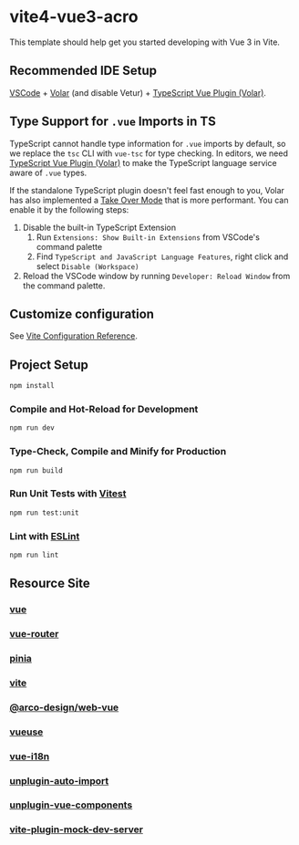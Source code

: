 # vite4-vue3-acro

This template should help get you started developing with Vue 3 in Vite.

## Recommended IDE Setup

[VSCode](https://code.visualstudio.com/) + [Volar](https://marketplace.visualstudio.com/items?itemName=Vue.volar) (and disable Vetur) + [TypeScript Vue Plugin (Volar)](https://marketplace.visualstudio.com/items?itemName=Vue.vscode-typescript-vue-plugin).

## Type Support for `.vue` Imports in TS

TypeScript cannot handle type information for `.vue` imports by default, so we replace the `tsc` CLI with `vue-tsc` for type checking. In editors, we need [TypeScript Vue Plugin (Volar)](https://marketplace.visualstudio.com/items?itemName=Vue.vscode-typescript-vue-plugin) to make the TypeScript language service aware of `.vue` types.

If the standalone TypeScript plugin doesn't feel fast enough to you, Volar has also implemented a [Take Over Mode](https://github.com/johnsoncodehk/volar/discussions/471#discussioncomment-1361669) that is more performant. You can enable it by the following steps:

1. Disable the built-in TypeScript Extension
   1. Run `Extensions: Show Built-in Extensions` from VSCode's command palette
   2. Find `TypeScript and JavaScript Language Features`, right click and select `Disable (Workspace)`
2. Reload the VSCode window by running `Developer: Reload Window` from the command palette.

## Customize configuration

See [Vite Configuration Reference](https://vitejs.dev/config/).

## Project Setup

```sh
npm install
```

### Compile and Hot-Reload for Development

```sh
npm run dev
```

### Type-Check, Compile and Minify for Production

```sh
npm run build
```

### Run Unit Tests with [Vitest](https://vitest.dev/)

```sh
npm run test:unit
```

### Lint with [ESLint](https://eslint.org/)

```sh
npm run lint
```

## Resource Site

### [vue](https://cn.vuejs.org/)

### [vue-router](https://router.vuejs.org/zh)

### [pinia](https://pinia.vuejs.org/zh/index.html)

### [vite](https://vitejs.dev/)

### [@arco-design/web-vue](https://arco.design/vue)

### [vueuse](https://vueuse.org/)

### [vue-i18n](https://kazupon.github.io/vue-i18n/)

### [unplugin-auto-import](https://github.com/antfu/unplugin-auto-import)

### [unplugin-vue-components](https://github.com/antfu/unplugin-vue-components)

### [vite-plugin-mock-dev-server](https://github.com/pengzhanbo/vite-plugin-mock-dev-server)
